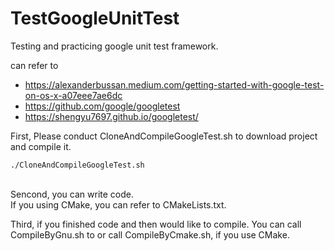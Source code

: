 # TestGoogleUnitTest

Testing and practicing google unit test framework.

can refer to 
* https://alexanderbussan.medium.com/getting-started-with-google-test-on-os-x-a07eee7ae6dc
* https://github.com/google/googletest
* https://shengyu7697.github.io/googletest/

First, Please conduct CloneAndCompileGoogleTest.sh to download project and compile it. </br>
```
./CloneAndCompileGoogleTest.sh
```
</br>
Sencond, you can write code.</br>
If you using CMake, you can refer to CMakeLists.txt.
</p>
Third, if you finished code and then would like to compile. You can call CompileByGnu.sh to or call CompileByCmake.sh, if you use CMake.